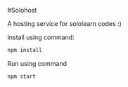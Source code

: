 #Solohost

A hosting service for sololearn codes :)



Install using command:
```bash
npm install
```
Run using command
```bash
npm start
```
